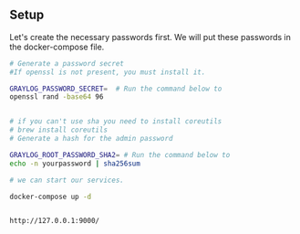 
## Setup

Let's create the necessary passwords first.
We will put these passwords in the docker-compose file.

```bash
# Generate a password secret
#If openssl is not present, you must install it.

GRAYLOG_PASSWORD_SECRET=  # Run the command below to
openssl rand -base64 96


# if you can't use sha you need to install coreutils
# brew install coreutils 
# Generate a hash for the admin password

GRAYLOG_ROOT_PASSWORD_SHA2= # Run the command below to
echo -n yourpassword | sha256sum
```

```bash
# we can start our services.

docker-compose up -d


http://127.0.0.1:9000/
```